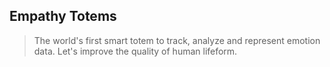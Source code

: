 ## Empathy Totems

> The world's first smart totem to track, analyze and represent emotion data.
> Let's improve the quality of human lifeform.




